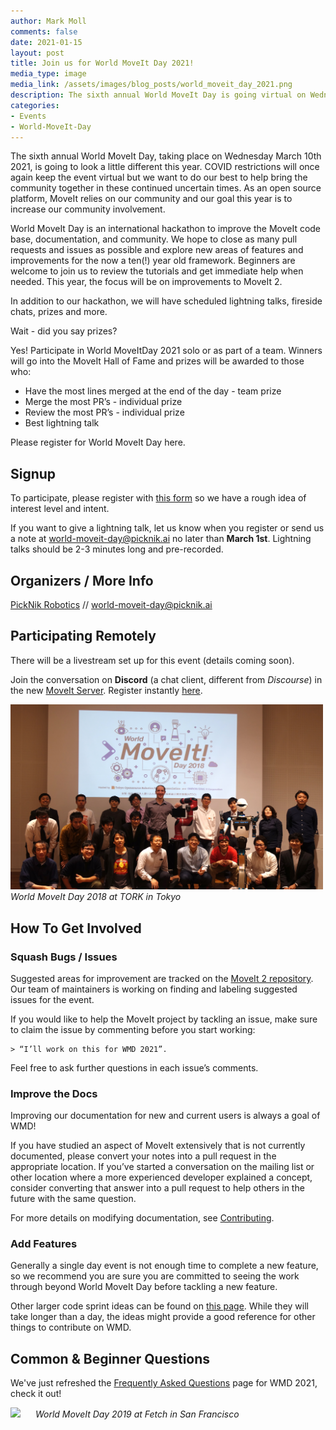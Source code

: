 ```yaml
---
author: Mark Moll
comments: false
date: 2021-01-15
layout: post
title: Join us for World MoveIt Day 2021!
media_type: image
media_link: /assets/images/blog_posts/world_moveit_day_2021.png
description: The sixth annual World MoveIt Day is going virtual on Wednesday, March 10th, 2021
categories:
- Events
- World-MoveIt-Day
---
```


The sixth annual World MoveIt Day, taking place on Wednesday March 10th 2021, is going to look a little different this year. COVID restrictions will once again keep the event virtual but we want to do our best to help bring the community together in these continued uncertain times. As an open source platform, MoveIt relies on our community and our goal this year is to increase our community involvement.

World MoveIt Day is an international hackathon to improve the MoveIt code base, documentation, and community. We hope to close as many pull requests and issues as possible and explore new areas of features and improvements for the now a ten(!) year old framework. Beginners are welcome to join us to review the tutorials and get immediate help when needed. This year, the focus will be on improvements to MoveIt 2.

In addition to our hackathon, we will have scheduled lightning talks, fireside chats, prizes and more.

Wait - did you say prizes?

Yes! Participate in World MoveItDay 2021 solo or as part of a team.  Winners will go into the MoveIt Hall of Fame and prizes will be awarded to those who:
- Have the most lines merged at the end of the day - team prize
- Merge the most PR’s - individual prize
- Review the most PR’s - individual prize
- Best lightning talk

Please register for World MoveIt Day here.

## Signup

To participate, please register with [this form](https://forms.gle/JC7j88oip16jqfu18) so we have a rough idea of interest level and intent.

If you want to give a lightning talk, let us know when you register or send us a note at [world-moveit-day@picknik.ai](mailto:world-moveit-day@picknik.ai) no later than **March 1st**. Lightning talks should be 2-3 minutes long and pre-recorded.

## Organizers / More Info

[PickNik Robotics](https://picknik.ai/) // world-moveit-day@picknik.ai

## Participating Remotely

There will be a livestream set up for this event (details coming soon).

Join the conversation on **Discord** (a chat client, different from *Discourse*) in the new [MoveIt Server](https://discord.gg/RrySut8). Register instantly [here](https://discord.gg/RrySut8).

<img src="/assets/images/wmd18/tokyo_os_wmd.jpg" width="500" style="margin-right:20px"/>
<i>World MoveIt Day 2018 at TORK in Tokyo</i>

## How To Get Involved

### Squash Bugs / Issues

Suggested areas for improvement are tracked on the [MoveIt 2 repository](https://github.com/ros-planning/moveit2). Our team of maintainers is working on finding and labeling suggested issues for the event.

If you would like to help the MoveIt project by tackling an issue, make sure to claim the issue by commenting before you start working:

    > “I’ll work on this for WMD 2021”.

Feel free to ask further questions in each issue’s comments.

### Improve the Docs

Improving our documentation for new and current users is always a goal of WMD!

<!-- need to update for Moveit 2 tutorials when ready -->
<!-- Further needs for documentation and tutorials improvement can be found directly on the [moveit_tutorials issue tracker](https://github.com/ros-planning/moveit_tutorials/issues). -->

If you have studied an aspect of MoveIt extensively that is not currently documented, please convert your notes into a pull request in the appropriate location. If you’ve
started a conversation on the mailing list or other location where a more experienced developer explained a concept, consider converting that answer into a pull request
to help others in the future with the same question.

For more details on modifying documentation, see [Contributing](http://moveit.ros.org/documentation/contributing/).

### Add Features

Generally a single day event is not enough time to complete a new feature, so we recommend you are sure you are committed to seeing the work through beyond World MoveIt Day before tackling a new feature.

Other larger code sprint ideas can be found on [this page](http://moveit.ros.org/documentation/contributing/future_projects/).
While they will take longer than a day, the ideas might provide a good reference for other things to contribute on WMD.

## Common & Beginner Questions

We've just refreshed the [Frequently Asked Questions](/documentation/faqs/) page for WMD 2021, check it out!

<img src="/assets/images/blog_posts/wmd_2019/fetch.jpg" width="500" style="margin-right:20px"/>
<i>World MoveIt Day 2019 at Fetch in San Francisco</i>
